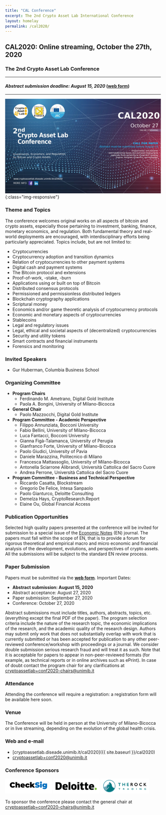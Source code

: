 ```yaml
---
title: "CAL Conference"
excerpt: The 2nd Crypto Asset Lab International Conference
layout: homelay
permalink: /cal2020/
---
```


## __CAL2020: Online streaming, October the 27th, 2020__

### The 2nd Crypto Asset Lab Conference

---

#### ___Abstract submission deadline: August 15, 2020___ ([web form](https://forms.gle/r8GFncNuSgjqWbEn7))

---
![CAL2020](/img/cal2020/20201027-cal2020.jpg){:class="img-responsive"}

### Theme and Topics

The conference welcomes original works on all aspects
of bitcoin and crypto assets, especially those pertaining to
investment, banking, finance, monetary economics, and regulation.
Both fundamental theory and real-world deployments are encouraged,
with interdisciplinary efforts being particularly appreciated.
Topics include, but are not limited to:

* Cryptocurrencies
* Cryptocurrency adoption and transition dynamics
* Relation of cryptocurrencies to other payment systems
* Digital cash and payment systems
* The Bitcoin protocol and extensions
* Proof-of-work, -stake, -burn
* Applications using or built on top of Bitcoin
* Distributed consensus protocols
* Permissioned and permissionless distributed ledgers
* Blockchain cryptography applications
* Scriptural money
* Economics and/or game theoretic analysis of cryptocurrency protocols
* Economic and monetary aspects of cryptocurrencies
* Stablecoins
* Legal and regulatory issues
* Legal, ethical and societal aspects of (decentralized) cryptocurrencies
* Security and utility tokens
* Smart contracts and financial instruments
* Forensics and monitoring

### Invited Speakers

* Gur Huberman, Columbia Business School

### Organizing Committee

* __Program Chairs__
  * Ferdinando M. Ametrano, Digital Gold Institute
  * Paola A. Bongini, University of Milano-Bicocca
* __General Chair__
  * Paolo Mazzocchi, Digital Gold Institute
* __Program Committee - Academic Perspective__
  * Filippo Annunziata, Bocconi University
  * Fabio Bellini, University of Milano-Bicocca
  * Luca Fantacci, Bocconi University
  * Gianna Figà-Talamanca, University of Perugia
  * Gianfranco Forte, University of Milano-Bicocca
  * Paolo Giudici, University of Pavia
  * Daniele Marazzina, Politecnico di Milano
  * Francesca Mattassoglio, University of Milano-Bicocca
  * Antonella Sciarrone Alibrandi, Università Cattolica del Sacro Cuore
  * Andrea Perrone, Università Cattolica del Sacro Cuore
* __Program Committee - Business and Technical Perspective__
  * Riccardo Casatta, Blockstream
  * Gregorio De Felice, Intesa Sanpaolo
  * Paolo Gianturco, Deloitte Consulting
  * Demelza Hays, CryptoResearch.Report
  * Elaine Ou, Global Financial Access

### Publication Opportunities

Selected high quality papers presented at the
conference will be invited
for submission to a special issue of the
[Economic Notes](https://onlinelibrary.wiley.com/page/journal/14680300/homepage/productinformation.html)
(EN) journal.
The papers must fall within the scope of EN,
that is to provide a forum for rigorous theoretical and
empirical macro and micro economic and financial analysis
of the development, evolutions, and perspectives of crypto assets.
All the submissions will be subject to the standard EN review process.

### Paper Submission

Papers must be submitted via the
**[web form](https://forms.gle/r8GFncNuSgjqWbEn7)**.
Important Dates:

* __Abstract submission: August 15, 2020__
* Abstract acceptance: August 27, 2020
* Paper submission: September 27, 2020
* Conference: October 27, 2020

Abstract submissions must include titles, authors, abstracts,
topics, etc.
(everything except the final PDF of the paper).
The program selection criteria include
the nature of the research topic, the economic implications
of the research, and the academic quality of the research design.
Authors may submit only work that does not substantially overlap
with work that is currently submitted or has been accepted for
publication to any other peer-reviewed conference/workshop with
proceedings or a journal. We consider double submission serious
research fraud and will treat it as such. Note that it is acceptable
for papers to appear in non-peer-reviewed formats
(for example, as technical reports or in online archives such as ePrint).
In case of doubt contact the program chair for any clarifications at
[cryptoassetlab+conf2020-chairs@unimib.it](mailto:cryptoassetlab+conf2020-chairs@unimib.it)

### Attendance

Attending the conference will require a registration:
a registration form will be available here soon.

### Venue

The Conference will be held in person at the
University of Milano-Bicocca or in live streaming,
depending on the evolution of the global health crisis.

### Web and e-mail

* [cryptoassetlab.diseade.unimib.it/cal2020]({{ site.baseurl }}/cal2020)
* [cryptoassetlab+conf2020@unimib.it](mailto:cryptoassetlab+conf2020@unimib.it)

### Conference Sponsors

[<img src="/img/cal2020/CheckSig-logo-transparent.png" height="50">](http://checksig.io)
[<img src="/img/cal2020/deloitte-logo.png" height="50">](http://www2.deloitte.com/it)
[<img src="/img/cal2020/trt-logo.png" height="50">](http://www.therocktrading.com/en/)

To sponsor the conference please contact the general chair at
[cryptoassetlab+conf2020-chairs@unimib.it](mailto:cryptoassetlab+conf2020-chairs@unimib.it)
